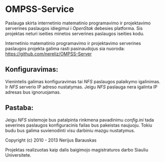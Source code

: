 OMPSS-Service
==============

Paslauga skirta internetinio matematinio programavimo ir projektavimo serverines paslaugos idiegimui i *OpenStak* debesies platforma.
Sis projektas neturi iseities minetos serverines paslaugos iseities kodu. 

Internetinio matematinio programavimo ir projektavimo serverines paslaugos projekta galima rasti pasinaudojus sia nuoroda:
https://github.com/nereliz/OMPSS-Server

Konfiguravimas:
--------------

Vienintelis galimas konfiguravimas tai *NFS* paslaugos palaikymo igalinimas. Ir *NFS* serverio IP adreso nustatymas. Jeigu *NFS*
paslauga nera igalinta IP adresas bus ignoruojamas.

Pastaba:
-------

Jeigu *NFS* sistemoje bus patalpinta rinkmena pavadinimu *config.ini* tada severines paslaugos konfiguracinis failas bus pakeistas naujuoju.
Tokiu budu bus galima suvienodinti visu darbiniu mazgu nustatymus.

Copyright (c) 2010 - 2013 Nerijus Barauskas

Projektas realizuotas kaip dalis baigimojo magistraturos darbo Siauliu Universitete.
